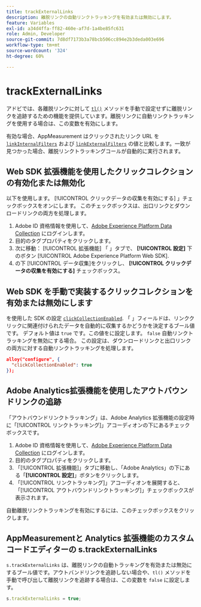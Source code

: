 ```yaml
---
title: trackExternalLinks
description: 離脱リンクの自動リンクトラッキングを有効または無効にします。
feature: Variables
exl-id: a34d4ffa-ff82-460e-af7d-1a4be85fc631
role: Admin, Developer
source-git-commit: 7d8df7173b3a78bcb506cc894e2b3deda003e696
workflow-type: tm+mt
source-wordcount: '324'
ht-degree: 60%

---
```


# trackExternalLinks

アドビでは、各離脱リンクに対して [`tl()`](../functions/tl-method.md) メソッドを手動で設定せずに離脱リンクを追跡するための機能を提供しています。離脱リンクに自動リンクトラッキングを使用する場合は、この変数を有効にします。

有効な場合、AppMeasurement はクリックされたリンク URL を [`linkInternalFilters`](linkinternalfilters.md) および [`linkExternalFilters`](linkexternalfilters.md) の値と比較します。一致が見つかった場合、離脱リンクトラッキングコールが自動的に実行されます。

## Web SDK 拡張機能を使用したクリックコレクションの有効化または無効化

以下を使用します。 [!UICONTROL クリックデータの収集を有効にする] 」チェックボックスをオンにします。 このチェックボックスは、出口リンクとダウンロードリンクの両方を処理します。

1. Adobe ID 資格情報を使用して、[Adobe Experience Platform Data Collection](https://experience.adobe.com/data-collection) にログインします。
1. 目的のタグプロパティをクリックします。
1. 次に移動： [!UICONTROL 拡張機能] 「 」タブで、 **[!UICONTROL 設定]** 下のボタン [!UICONTROL Adobe Experience Platform Web SDK].
1. の下 [!UICONTROL データ収集]をクリックし、 **[!UICONTROL クリックデータの収集を有効にする]** チェックボックス。

## Web SDK を手動で実装するクリックコレクションを有効または無効にします

を使用した SDK の設定 [`clickCollectionEnabled`](https://experienceleague.adobe.com/docs/experience-platform/edge/fundamentals/configuring-the-sdk.html#clickCollectionEnabled). 「 」フィールドは、リンククリックに関連付けられたデータを自動的に収集するかどうかを決定するブール値です。 デフォルト値は `true` です。この値をに設定します。 `false` 自動リンクトラッキングを無効にする場合。 この設定は、ダウンロードリンクと出口リンクの両方に対する自動リンクトラッキングを処理します。

```json
alloy("configure", {
  "clickCollectionEnabled": true
});
```

## Adobe Analytics拡張機能を使用したアウトバウンドリンクの追跡

「アウトバウンドリンクトラッキング」は、Adobe Analytics 拡張機能の設定時に「[!UICONTROL リンクトラッキング]」アコーディオンの下にあるチェックボックスです。

1. Adobe ID 資格情報を使用して、[Adobe Experience Platform Data Collection](https://experience.adobe.com/data-collection) にログインします。
2. 目的のタグプロパティをクリックします。
3. 「[!UICONTROL 拡張機能]」タブに移動し、「Adobe Analytics」の下にある「**[!UICONTROL 設定]**」ボタンをクリックします。
4. 「[!UICONTROL リンクトラッキング]」アコーディオンを展開すると、「[!UICONTROL アウトバウンドリンクトラッキング]」チェックボックスが表示されます。

自動離脱リンクトラッキングを有効にするには、このチェックボックスをクリックします。

## AppMeasurementと Analytics 拡張機能のカスタムコードエディターの s.trackExternalLinks

`s.trackExternalLinks` は、離脱リンクの自動トラッキングを有効または無効にするブール値です。アウトバンドリンクを追跡しない場合や、`tl()` メソッドを手動で呼び出して離脱リンクを追跡する場合は、この変数を `false` に設定します。

```js
s.trackExternalLinks = true;
```
